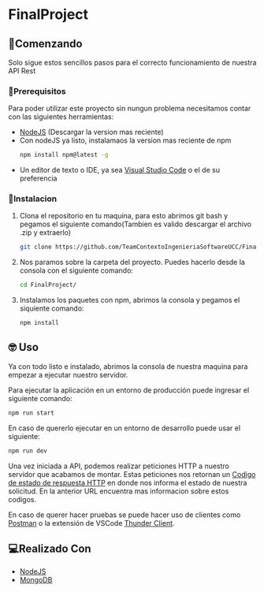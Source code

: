 # FinalProject

<!-- GETTING STARTED -->
## 🥳Comenzando

Solo sigue estos sencillos pasos para el correcto funcionamiento de nuestra API Rest

### 🤔Prerequisitos

Para poder utilizar este proyecto sin nungun problema necesitamos contar con las siguientes herramientas:
* [NodeJS](https://nodejs.org/es/) (Descargar la version mas reciente)
* Con nodeJS ya listo, instalamaos la version mas reciente de npm
  ```sh
  npm install npm@latest -g
  ```
 * Un editor de texto o IDE, ya sea [Visual Studio Code](https://code.visualstudio.com/download) o el de su preferencia

### 🤯Instalacion

1. Clona el repositorio en tu maquina, para esto abrimos git bash y pegamos el siguiente comando(Tambien es valido descargar el archivo .zip y extraerlo)
   ```sh
   git clone https://github.com/TeamContextoIngenieriaSoftwareUCC/FinalProject.git
   ```
2. Nos paramos sobre la carpeta del proyecto. Puedes hacerlo desde la consola con el siguiente comando:
    ```sh
    cd FinalProject/
    ```
4. Instalamos los paquetes con npm, abrimos la consola y pegamos el siquiente comando:
    ```sh
    npm install
    ```

<!-- USAGE EXAMPLES -->
## 🤓 Uso
Ya con todo listo e instalado, abrimos la consola de nuestra maquina para empezar a ejecutar nuestro servidor.

Para ejecutar la aplicación en un entorno de producción puede ingresar el siguiente comando:

  ``` sh
  npm run start
  ```

En caso de quererlo ejecutar en un entorno de desarrollo puede usar el siguiente:

``` sh
npm run dev
```

Una vez iniciada a API, podemos realizar peticiones HTTP a nuestro servidor que acabamos de montar. Estas peticiones nos retornan un [Codigo de estado de respuesta HTTP](https://developer.mozilla.org/es/docs/Web/HTTP/Status) en donde nos informa el estado de nuestra solicitud. En la anterior URL encuentra mas informacion sobre estos codigos.

En caso de querer hacer pruebas se puede hacer uso de clientes como [Postman](https://www.postman.com/) o la extensión de VSCode [Thunder Client](https://www.thunderclient.com/).

## 💻Realizado Con

* [NodeJS](https://nodejs.org/es/)
* [MongoDB](https://www.mongodb.com/)